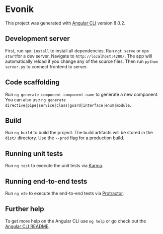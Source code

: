 # Evonik

This project was generated with [Angular CLI](https://github.com/angular/angular-cli) version 8.0.2.

## Development server
First, run `npm install` to install all dependencies.
Run `ngt serve` or `npm start`for a dev server. Navigate to `http://localhost:4200/`. The app will automatically reload if you change any of the source files. Then run `python server.py` to connect frontend to server. 

## Code scaffolding

Run `ng generate component component-name` to generate a new component. You can also use `ng generate directive|pipe|service|class|guard|interface|enum|module`.

## Build

Run `ng build` to build the project. The build artifacts will be stored in the `dist/` directory. Use the `--prod` flag for a production build.

## Running unit tests

Run `ng test` to execute the unit tests via [Karma](https://karma-runner.github.io).

## Running end-to-end tests

Run `ng e2e` to execute the end-to-end tests via [Protractor](http://www.protractortest.org/).

## Further help

To get more help on the Angular CLI use `ng help` or go check out the [Angular CLI README](https://github.com/angular/angular-cli/blob/master/README.md).
